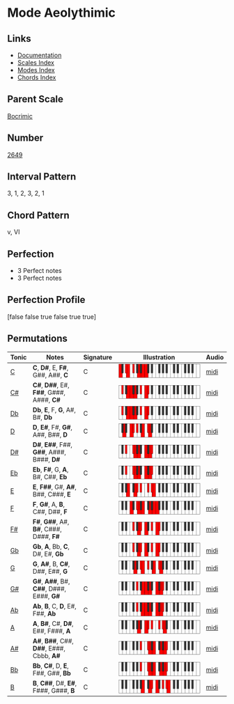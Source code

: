 # Mode Aeolythimic

## Links

- [Documentation](index.md)
- [Scales Index](Scales.md)
- [Modes Index](Modes.md)
- [Chords Index](Chords.md)

## Parent Scale

[Bocrimic](ScaleBocrimic.md)

## Number

[2649](https://ianring.com/musictheory/scales/2649)

## Interval Pattern

3, 1, 2, 3, 2, 1

## Chord Pattern

v, VI

## Perfection

- 3 Perfect notes
- 3 Perfect notes

## Perfection Profile

[false false true false true true]

## Permutations

| Tonic | Notes | Signature | Illustration | Audio |
|-------|-------|-----------|--------------|-------|
| [C](ModeCNaturalAeolythimic.md) | **C**, **D#**, E, **F#**, G##, A##, **C** | C | ![CNaturalAeolythimic](ModeCNaturalAeolythimic.png) | [midi](https://github.com/edipermadi/music/blob/main/docs/ModeCNaturalAeolythimic.mid?raw=true) |
| [C#](ModeCSharpAeolythimic.md) | **C#**, **D##**, E#, **F##**, G###, A###, **C#** | C | ![CSharpAeolythimic](ModeCSharpAeolythimic.png) | [midi](https://github.com/edipermadi/music/blob/main/docs/ModeCSharpAeolythimic.mid?raw=true) |
| [Db](ModeDFlatAeolythimic.md) | **Db**, **E**, F, **G**, A#, B#, **Db** | C | ![DFlatAeolythimic](ModeDFlatAeolythimic.png) | [midi](https://github.com/edipermadi/music/blob/main/docs/ModeDFlatAeolythimic.mid?raw=true) |
| [D](ModeDNaturalAeolythimic.md) | **D**, **E#**, F#, **G#**, A##, B##, **D** | C | ![DNaturalAeolythimic](ModeDNaturalAeolythimic.png) | [midi](https://github.com/edipermadi/music/blob/main/docs/ModeDNaturalAeolythimic.mid?raw=true) |
| [D#](ModeDSharpAeolythimic.md) | **D#**, **E##**, F##, **G##**, A###, B###, **D#** | C | ![DSharpAeolythimic](ModeDSharpAeolythimic.png) | [midi](https://github.com/edipermadi/music/blob/main/docs/ModeDSharpAeolythimic.mid?raw=true) |
| [Eb](ModeEFlatAeolythimic.md) | **Eb**, **F#**, G, **A**, B#, C##, **Eb** | C | ![EFlatAeolythimic](ModeEFlatAeolythimic.png) | [midi](https://github.com/edipermadi/music/blob/main/docs/ModeEFlatAeolythimic.mid?raw=true) |
| [E](ModeENaturalAeolythimic.md) | **E**, **F##**, G#, **A#**, B##, C###, **E** | C | ![ENaturalAeolythimic](ModeENaturalAeolythimic.png) | [midi](https://github.com/edipermadi/music/blob/main/docs/ModeENaturalAeolythimic.mid?raw=true) |
| [F](ModeFNaturalAeolythimic.md) | **F**, **G#**, A, **B**, C##, D##, **F** | C | ![FNaturalAeolythimic](ModeFNaturalAeolythimic.png) | [midi](https://github.com/edipermadi/music/blob/main/docs/ModeFNaturalAeolythimic.mid?raw=true) |
| [F#](ModeFSharpAeolythimic.md) | **F#**, **G##**, A#, **B#**, C###, D###, **F#** | C | ![FSharpAeolythimic](ModeFSharpAeolythimic.png) | [midi](https://github.com/edipermadi/music/blob/main/docs/ModeFSharpAeolythimic.mid?raw=true) |
| [Gb](ModeGFlatAeolythimic.md) | **Gb**, **A**, Bb, **C**, D#, E#, **Gb** | C | ![GFlatAeolythimic](ModeGFlatAeolythimic.png) | [midi](https://github.com/edipermadi/music/blob/main/docs/ModeGFlatAeolythimic.mid?raw=true) |
| [G](ModeGNaturalAeolythimic.md) | **G**, **A#**, B, **C#**, D##, E##, **G** | C | ![GNaturalAeolythimic](ModeGNaturalAeolythimic.png) | [midi](https://github.com/edipermadi/music/blob/main/docs/ModeGNaturalAeolythimic.mid?raw=true) |
| [G#](ModeGSharpAeolythimic.md) | **G#**, **A##**, B#, **C##**, D###, E###, **G#** | C | ![GSharpAeolythimic](ModeGSharpAeolythimic.png) | [midi](https://github.com/edipermadi/music/blob/main/docs/ModeGSharpAeolythimic.mid?raw=true) |
| [Ab](ModeAFlatAeolythimic.md) | **Ab**, **B**, C, **D**, E#, F##, **Ab** | C | ![AFlatAeolythimic](ModeAFlatAeolythimic.png) | [midi](https://github.com/edipermadi/music/blob/main/docs/ModeAFlatAeolythimic.mid?raw=true) |
| [A](ModeANaturalAeolythimic.md) | **A**, **B#**, C#, **D#**, E##, F###, **A** | C | ![ANaturalAeolythimic](ModeANaturalAeolythimic.png) | [midi](https://github.com/edipermadi/music/blob/main/docs/ModeANaturalAeolythimic.mid?raw=true) |
| [A#](ModeASharpAeolythimic.md) | **A#**, **B##**, C##, **D##**, E###, Cbbb, **A#** | C | ![ASharpAeolythimic](ModeASharpAeolythimic.png) | [midi](https://github.com/edipermadi/music/blob/main/docs/ModeASharpAeolythimic.mid?raw=true) |
| [Bb](ModeBFlatAeolythimic.md) | **Bb**, **C#**, D, **E**, F##, G##, **Bb** | C | ![BFlatAeolythimic](ModeBFlatAeolythimic.png) | [midi](https://github.com/edipermadi/music/blob/main/docs/ModeBFlatAeolythimic.mid?raw=true) |
| [B](ModeBNaturalAeolythimic.md) | **B**, **C##**, D#, **E#**, F###, G###, **B** | C | ![BNaturalAeolythimic](ModeBNaturalAeolythimic.png) | [midi](https://github.com/edipermadi/music/blob/main/docs/ModeBNaturalAeolythimic.mid?raw=true) |

